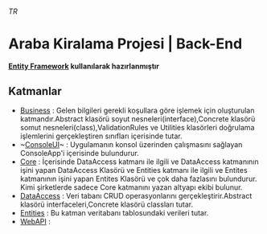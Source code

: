 ###### TR
# Araba Kiralama Projesi | Back-End
**[Entity Framework](https://docs.microsoft.com/tr-tr/ef/core/get-started) kullanılarak hazırlanmıştır**
## Katmanlar
- [Business](https://github.com/mfbilgin42/RentACarProject/tree/RentACarProject/Business) : Gelen bilgileri gerekli koşullara göre işlemek için oluşturulan katmandır.Abstract klasörü soyut nesneleri(interface),Concrete klasörü somut nesneleri(class),ValidationRules ve Utilities klasörleri doğrulama işlemlerini gerçekleştiren sınıfları içerisinde tutar.
- ~[ConsoleUI](https://github.com/mfbilgin42/RentACarProject/tree/RentACarProject/ConsoleUI)~ : Uygulamanın konsol üzerinden çalışmasını sağlayan ConsoleApp'i içerisinde bulundurur.
- [Core](https://github.com/mfbilgin42/RentACarProject/tree/RentACarProject/Core) : İçerisinde DataAccess katmanı ile ilgili ve DataAccess katmanının işini yapan DataAccess Klasörü ve Entities katmanı ile ilgili ve Entites katmanının işini yapan Entites Klasörü ve çok daha fazlasını bulundurur. Kimi şirketlerde sadece Core katmanını yazan altyapı ekibi bulunur.
- [DataAccess](https://github.com/mfbilgin42/RentACarProject/tree/RentACarProject/DataAccess) : Veri tabanı CRUD operasyonlarını gerçekleştirir.Abstract klasörü interfaceleri,Concrete klasörü classları tutar.
- [Entities](https://github.com/mfbilgin42/RentACarProject/tree/RentACarProject/Entities) : Bu katman veritabanı tablosundaki verileri tutar.
- [WebAPI](https://github.com/mfbilgin42/RentACarProject/tree/RentACarProject/WebAPI) :
